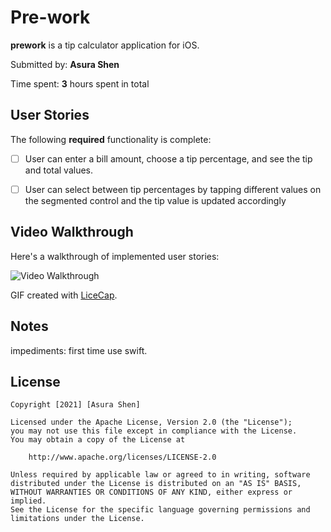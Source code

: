 # Pre-work 
**prework** is a tip calculator application for iOS.

Submitted by: **Asura Shen**

Time spent: **3** hours spent in total

## User Stories

The following **required** functionality is complete:

* [ ] User can enter a bill amount, choose a tip percentage, and see the tip and total values.
* [ ] User can select between tip percentages by tapping different values on the segmented control and the tip value is updated accordingly


## Video Walkthrough

Here's a walkthrough of implemented user stories:

<img src=PreworkUITests/prework.mov width='' alt='Video Walkthrough' />

GIF created with [LiceCap](http://www.cockos.com/licecap/).

## Notes

impediments: first time use swift.

## License

    Copyright [2021] [Asura Shen]

    Licensed under the Apache License, Version 2.0 (the "License");
    you may not use this file except in compliance with the License.
    You may obtain a copy of the License at

        http://www.apache.org/licenses/LICENSE-2.0

    Unless required by applicable law or agreed to in writing, software
    distributed under the License is distributed on an "AS IS" BASIS,
    WITHOUT WARRANTIES OR CONDITIONS OF ANY KIND, either express or implied.
    See the License for the specific language governing permissions and
    limitations under the License.
